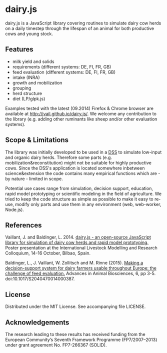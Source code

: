 # dairy.js

dairy.js is a JavaScript library covering routines to simulate dairy cow herds on a daily timestep through the lifespan of an animal for both productive cows and young stock.

## Features

  * milk yield and solids
  * requirements (different systems: DE, FI, FR, GB)
  * feed evaluation (different systems: DE, FI, FR, GB)
  * intake (INRA)
  * growth and mobilization
  * grouping
  * herd structure
  * diet (LP/glpk.js)
  
Examples tested with the latest (09.2014) Firefox & Chrome browser are available at http://jvail.github.io/dairy.js/. We welcome any contribution to the library (e.g. adding other ruminants like sheep and/or other evaluation systems).

## Scope & Limitations

The library was initially developed to be used in a [DSS](https://github.com/zalf-lse/solid-dss) to simulate low-input and organic dairy herds. Therefore some parts (e.g. mobilization&reconstitution) might not be suitable for highly productive cows. Since the DSS's application is located somewhere inbetween science&extension the code contains many empirical functions which are - by nature - limited in scope.  

Potential use cases range from simulation, decision support, education, rapid model prototyping or scientific modeling in the field of agriculture. We tried to keep the code structure as simple as possible to make it easy to re-use, modify only parts and use them in any environment (web, web-worker, Node.js).

## References

Vaillant, J. and Baldinger, L. 2014.
[dairy.js - an open-source JavaScript library for simulation of dairy cow herds and rapid model prototyping.](https://github.com/jvail/dairy.js/raw/master/doc/Vaillant_Poster_LiveM_Bilbao.pdf)
Poster presentation at the International Livestock Modelling and Research Colloquium, 14-16 October, Bilbao, Spain.
 
Baldinger, L.,  J. Vaillant, W. Zollitsch and M. Rinne (2015).
[Making a decision-support system for dairy farmers usable throughout Europe: the challenge of feed evaluation.](https://github.com/jvail/dairy.js/raw/master/doc/Baldinger_2015.pdf)
Advances in Animal Biosciences, 6, pp 3-5. doi:10.1017/S2040470014000387. 

## License

Distributed under the MIT License. See accompanying file LICENSE.

## Acknowledgements

The research leading to these results has received funding from the European Community’s Seventh Framework Programme (FP7/2007–2013) under grant agreement No. FP7-266367 (SOLID).
